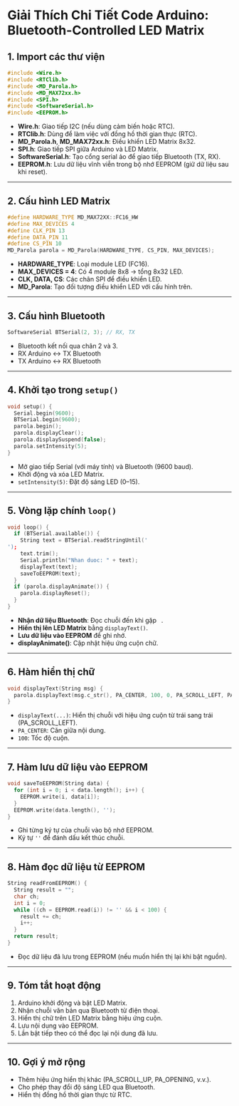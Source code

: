 # Giải Thích Chi Tiết Code Arduino: Bluetooth-Controlled LED Matrix

## 1. Import các thư viện
```cpp
#include <Wire.h>
#include <RTClib.h>
#include <MD_Parola.h>
#include <MD_MAX72xx.h>
#include <SPI.h>
#include <SoftwareSerial.h>
#include <EEPROM.h>
```
- **Wire.h**: Giao tiếp I2C (nếu dùng cảm biến hoặc RTC).
- **RTClib.h**: Dùng để làm việc với đồng hồ thời gian thực (RTC).
- **MD_Parola.h**, **MD_MAX72xx.h**: Điều khiển LED Matrix 8x32.
- **SPI.h**: Giao tiếp SPI giữa Arduino và LED Matrix.
- **SoftwareSerial.h**: Tạo cổng serial ảo để giao tiếp Bluetooth (TX, RX).
- **EEPROM.h**: Lưu dữ liệu vĩnh viễn trong bộ nhớ EEPROM (giữ dữ liệu sau khi reset).

---

## 2. Cấu hình LED Matrix
```cpp
#define HARDWARE_TYPE MD_MAX72XX::FC16_HW
#define MAX_DEVICES 4
#define CLK_PIN 13
#define DATA_PIN 11
#define CS_PIN 10
MD_Parola parola = MD_Parola(HARDWARE_TYPE, CS_PIN, MAX_DEVICES);
```
- **HARDWARE_TYPE**: Loại module LED (FC16).
- **MAX_DEVICES = 4**: Có 4 module 8x8 → tổng 8x32 LED.
- **CLK, DATA, CS**: Các chân SPI để điều khiển LED.
- **MD_Parola**: Tạo đối tượng điều khiển LED với cấu hình trên.

---

## 3. Cấu hình Bluetooth
```cpp
SoftwareSerial BTSerial(2, 3); // RX, TX
```
- Bluetooth kết nối qua chân 2 và 3.
- RX Arduino ↔ TX Bluetooth
- TX Arduino ↔ RX Bluetooth

---

## 4. Khởi tạo trong `setup()`
```cpp
void setup() {
  Serial.begin(9600);
  BTSerial.begin(9600);
  parola.begin();
  parola.displayClear();
  parola.displaySuspend(false);
  parola.setIntensity(5);
}
```
- Mở giao tiếp Serial (với máy tính) và Bluetooth (9600 baud).
- Khởi động và xóa LED Matrix.
- `setIntensity(5)`: Đặt độ sáng LED (0–15).

---

## 5. Vòng lặp chính `loop()`
```cpp
void loop() {
  if (BTSerial.available()) {
    String text = BTSerial.readStringUntil('
');
    text.trim();
    Serial.println("Nhan duoc: " + text);
    displayText(text);
    saveToEEPROM(text);
  }
  if (parola.displayAnimate()) {
    parola.displayReset();
  }
}
```
- **Nhận dữ liệu Bluetooth**: Đọc chuỗi đến khi gặp `
`.
- **Hiển thị lên LED Matrix** bằng `displayText()`.
- **Lưu dữ liệu vào EEPROM** để ghi nhớ.
- **displayAnimate()**: Cập nhật hiệu ứng cuộn chữ.

---

## 6. Hàm hiển thị chữ
```cpp
void displayText(String msg) {
  parola.displayText(msg.c_str(), PA_CENTER, 100, 0, PA_SCROLL_LEFT, PA_SCROLL_LEFT);
}
```
- `displayText(...)`: Hiển thị chuỗi với hiệu ứng cuộn từ trái sang trái (PA_SCROLL_LEFT).
- `PA_CENTER`: Căn giữa nội dung.
- `100`: Tốc độ cuộn.

---

## 7. Hàm lưu dữ liệu vào EEPROM
```cpp
void saveToEEPROM(String data) {
  for (int i = 0; i < data.length(); i++) {
    EEPROM.write(i, data[i]);
  }
  EEPROM.write(data.length(), ' ');
}
```
- Ghi từng ký tự của chuỗi vào bộ nhớ EEPROM.
- Ký tự `' '` để đánh dấu kết thúc chuỗi.

---

## 8. Hàm đọc dữ liệu từ EEPROM
```cpp
String readFromEEPROM() {
  String result = "";
  char ch;
  int i = 0;
  while ((ch = EEPROM.read(i)) != ' ' && i < 100) {
    result += ch;
    i++;
  }
  return result;
}
```
- Đọc dữ liệu đã lưu trong EEPROM (nếu muốn hiển thị lại khi bật nguồn).

---

## 9. Tóm tắt hoạt động
1. Arduino khởi động và bật LED Matrix.
2. Nhận chuỗi văn bản qua Bluetooth từ điện thoại.
3. Hiển thị chữ trên LED Matrix bằng hiệu ứng cuộn.
4. Lưu nội dung vào EEPROM.
5. Lần bật tiếp theo có thể đọc lại nội dung đã lưu.

---

## 10. Gợi ý mở rộng
- Thêm hiệu ứng hiển thị khác (PA_SCROLL_UP, PA_OPENING, v.v.).
- Cho phép thay đổi độ sáng LED qua Bluetooth.
- Hiển thị đồng hồ thời gian thực từ RTC.
